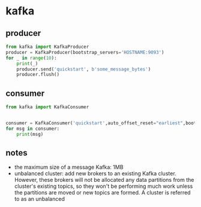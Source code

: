 # kafka
## producer
```python
from kafka import KafkaProducer
producer = KafkaProducer(bootstrap_servers='HOSTNAME:9093')
for _ in range(10):
    print(_)
    producer.send('quickstart', b'some_message_bytes')
    producer.flush()

```
## consumer
```python
from kafka import KafkaConsumer


consumer = KafkaConsumer('quickstart',auto_offset_reset="earliest",bootstrap_servers='HOSTNAME:9093')
for msg in consumer:
    print(msg)
```
## notes
- the maximum size of a message Kafka: 1MB
- unbalanced cluster: add new brokers to an existing Kafka cluster. However, these brokers will not be allocated any data partitions from the cluster's existing topics, so they won't be performing much work unless the partitions are moved or new topics are formed. A cluster is referred to as an unbalanced
